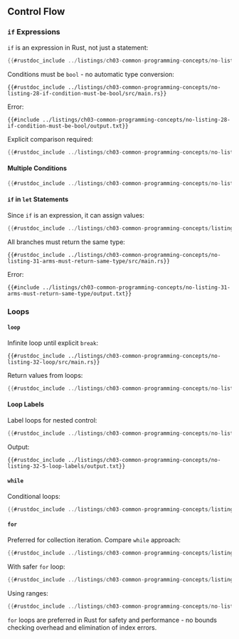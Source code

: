 ## Control Flow

### `if` Expressions

`if` is an expression in Rust, not just a statement:

```rust
{{#rustdoc_include ../listings/ch03-common-programming-concepts/no-listing-26-if-true/src/main.rs}}
```

Conditions must be `bool` - no automatic type conversion:

```rust,ignore,does_not_compile
{{#rustdoc_include ../listings/ch03-common-programming-concepts/no-listing-28-if-condition-must-be-bool/src/main.rs}}
```

Error:
```console
{{#include ../listings/ch03-common-programming-concepts/no-listing-28-if-condition-must-be-bool/output.txt}}
```

Explicit comparison required:

```rust
{{#rustdoc_include ../listings/ch03-common-programming-concepts/no-listing-29-if-not-equal-0/src/main.rs}}
```

#### Multiple Conditions

```rust
{{#rustdoc_include ../listings/ch03-common-programming-concepts/no-listing-30-else-if/src/main.rs}}
```

#### `if` in `let` Statements

Since `if` is an expression, it can assign values:

```rust
{{#rustdoc_include ../listings/ch03-common-programming-concepts/listing-03-02/src/main.rs}}
```

All branches must return the same type:

```rust,ignore,does_not_compile
{{#rustdoc_include ../listings/ch03-common-programming-concepts/no-listing-31-arms-must-return-same-type/src/main.rs}}
```

Error:
```console
{{#include ../listings/ch03-common-programming-concepts/no-listing-31-arms-must-return-same-type/output.txt}}
```

### Loops

#### `loop`

Infinite loop until explicit `break`:

```rust,ignore
{{#rustdoc_include ../listings/ch03-common-programming-concepts/no-listing-32-loop/src/main.rs}}
```

Return values from loops:

```rust
{{#rustdoc_include ../listings/ch03-common-programming-concepts/no-listing-33-return-value-from-loop/src/main.rs}}
```

#### Loop Labels

Label loops for nested control:

```rust
{{#rustdoc_include ../listings/ch03-common-programming-concepts/no-listing-32-5-loop-labels/src/main.rs}}
```

Output:
```console
{{#rustdoc_include ../listings/ch03-common-programming-concepts/no-listing-32-5-loop-labels/output.txt}}
```

#### `while`

Conditional loops:

```rust
{{#rustdoc_include ../listings/ch03-common-programming-concepts/listing-03-03/src/main.rs}}
```

#### `for`

Preferred for collection iteration. Compare `while` approach:

```rust
{{#rustdoc_include ../listings/ch03-common-programming-concepts/listing-03-04/src/main.rs}}
```

With safer `for` loop:

```rust
{{#rustdoc_include ../listings/ch03-common-programming-concepts/listing-03-05/src/main.rs}}
```

Using ranges:

```rust
{{#rustdoc_include ../listings/ch03-common-programming-concepts/no-listing-34-for-range/src/main.rs}}
```

`for` loops are preferred in Rust for safety and performance - no bounds checking overhead and elimination of index errors.

[comparing-the-guess-to-the-secret-number]: ch02-00-guessing-game-tutorial.html#comparing-the-guess-to-the-secret-number
[quitting-after-a-correct-guess]: ch02-00-guessing-game-tutorial.html#quitting-after-a-correct-guess
